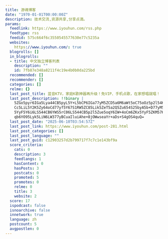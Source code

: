 ```yaml
---
title: 游魂博客
date: "1970-01-01T00:00:00Z"
description: 技术交流,资源共享,分享点滴。
params:
  feedlink: https://www.iyouhun.com/rss.php
  feedtype: rss
  feedid: 575c664f6c3550545577630e77c5235a
  websites:
    https://www.iyouhun.com/: true
  blogrolls: []
  in_blogrolls:
  - title: 中文独立博客列表
    description: ""
    id: 7fb87e348a8211f4c19e4b0b0da225bd
  recommended: []
  recommender: []
  categories: []
  relme: {}
  last_post_title: 蓝音KTV，家庭K歌神器再升级！免VIP、手机点歌，在家想唱就唱！
  last_post_description: !!binary |
    5ZGo5pyr6IGa5Lya44CB5pyL5Y+L5bCP6IGa77yM5ZCD5a6M6aWt5oC75oOz5p2l54K54o
    Cc5LiL5Y2K5Zy64oCd77yf5Y67S1RW5ZC85Lik5ZeT5a2Q5Zu654S25byA5b+D77yM5L2G
    5YyF5Y6i6LS544CB6YWS5rC06LS544CB5p2l5Zue5oqY6IW+4oCm6ZKx5YyF5ZKM57K+5Y
    qb6YO95Lyk5LiN6LW377yBCuaIluiAhe+8jOWwseaYr+aDs+S4gOS4quQ=
  last_post_date: "2025-06-10T03:54:57Z"
  last_post_link: https://www.iyouhun.com/post-281.html
  last_post_categories: []
  last_post_language: ""
  last_post_guid: c12903257d2b799717f7c7c1e143bf9a
  score_criteria:
    cats: 0
    description: 3
    feedlangs: 1
    hasContent: 0
    hasPosts: 3
    postcats: 0
    promoted: 5
    promotes: 0
    relme: 0
    title: 3
    website: 2
  score: 17
  ispodcast: false
  isnoarchive: false
  innetwork: true
  language: zh
  postcount: 5
  avgpostlen: 0
---
```

